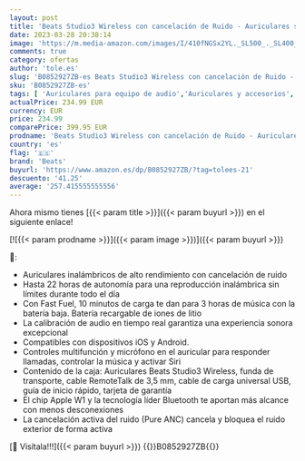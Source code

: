 ```yaml
---
layout: post
title: 'Beats Studio3 Wireless con cancelación de Ruido - Auriculares supraaurales - Chip Apple W1  Bluetooth de Clase 1  cancelación Activa del Ruido  22 Horas de Sonido ininterrumpido - Oro/Gris'
date: 2023-03-28 20:38:14
image: 'https://m.media-amazon.com/images/I/410fNGSx2YL._SL500_._SL400_.jpg'
comments: true
category: ofertas
author: 'tole.es'
slug: 'B0852927ZB-es Beats Studio3 Wireless con cancelación de Ruido -...'
sku: 'B0852927ZB-es'
tags: [ 'Auriculares para equipo de audio','Auriculares y accesorios','Electrónica','apple','beats','🇪🇸', ]
actualPrice: 234.99 EUR
currency: EUR
price: 234.99
comparePrice: 399.95 EUR
prodname: 'Beats Studio3 Wireless con cancelación de Ruido - Auriculares supraaurales - Chip Apple W1  Bluetooth de Clase 1  cancelación Activa del Ruido  22 Horas de Sonido ininterrumpido - Oro/Gris'
country: 'es'
flag: '🇪🇸'
brand: 'Beats'
buyurl: 'https://www.amazon.es/dp/B0852927ZB/?tag=tolees-21'
descuento: '41.25'
average: '257.415555555556'
---
```


Ahora mismo tienes [{{< param title >}}]({{< param buyurl >}}) en el siguiente enlace!

[![{{< param prodname >}}]({{< param image >}})]({{< param buyurl >}})

🔎:

- Auriculares inalámbricos de alto rendimiento con cancelación de ruido
- Hasta 22 horas de autonomía para una reproducción inalámbrica sin límites durante todo el día
- Con Fast Fuel, 10 minutos de carga te dan para 3 horas de música con la batería baja. Batería recargable de iones de litio
- La calibración de audio en tiempo real garantiza una experiencia sonora excepcional
- Compatibles con dispositivos iOS y Android.
- Controles multifunción y micrófono en el auricular para responder llamadas, controlar la música y activar Siri
- Contenido de la caja: Auriculares Beats Studio3 Wireless, funda de transporte, cable RemoteTalk de 3,5 mm, cable de carga universal USB, guía de inicio rápido, tarjeta de garantía
- El chip Apple W1 y la tecnología líder Bluetooth te aportan más alcance con menos desconexiones
- La cancelación activa del ruido (Pure ANC) cancela y bloquea el ruido exterior de forma activa

[🛒 Visítala!!!]({{< param buyurl >}})
{{<world>}}B0852927ZB{{</world>}}

